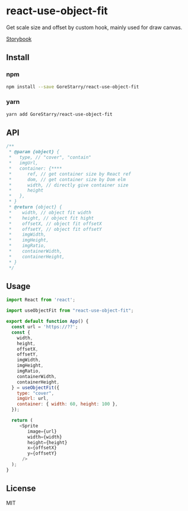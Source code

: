 # react-use-object-fit

Get scale size and offset by custom hook, mainly used for draw canvas.

[Storybook](https://gorestarry.github.io/react-use-object-fit/storybook)

## Install

### npm

```bash
npm install --save GoreStarry/react-use-object-fit
```

### yarn

```bash
yarn add GoreStarry/react-use-object-fit
```

## API

```js
/**
 * @param {object} {
 *   type, // "cover", "contain"
 *   imgUrl,
 *   container: {****
 *      ref, // get container size by React ref
 *      dom, // get container size by Dom elm
 *      width, // directly give container size
 *      height
 *   },
 * }
 * @return {object} {
 *    width, // object fit width
 *    height, // object fit hight
 *    offsetX, // object fit offsetX
 *    offsetY, // object fit offsetY
 *    imgWidth,
 *    imgHeight,
 *    imgRatio,
 *    containerWidth,
 *    containerHeight,
 * }
 */
```

## Usage

```js
import React from 'react';

import useObjectFit from "react-use-object-fit";

export default function App() {
  const url = 'https://??';
  const {
    width,
    height,
    offsetX,
    offsetY,
    imgWidth,
    imgHeight,
    imgRatio,
    containerWidth,
    containerHeight,
  } = useObjectFit({
    type: "cover",
    imgUrl: url,
    container: { width: 60, height: 100 },
  });

  return (
     <Sprite
        image={url}
        width={width}
        height={height}
        x={offsetX}
        y={offsetY}
      />
  );
}

```

## License

MIT
